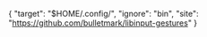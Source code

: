 {
  "target": "$HOME/.config/",
  "ignore": "bin",
  "site": "https://github.com/bulletmark/libinput-gestures"
}
